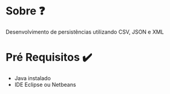 # Sobre ❓
  Desenvolvimento de persistências utilizando CSV, JSON e XML

# Pré Requisitos ✔️
- Java instalado
- IDE Eclipse ou Netbeans
